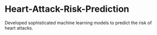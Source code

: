 # Heart-Attack-Risk-Prediction
Developed sophisticated machine learning models to predict the risk of heart attacks.
